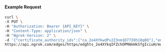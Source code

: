 <!-- Code generated for API Clients. DO NOT EDIT. -->

#### Example Request

```bash
curl \
-X PUT \
-H "Authorization: Bearer {API_KEY}" \
-H "Content-Type: application/json" \
-H "Ngrok-Version: 2" \
-d '{"certificate_authority_ids":["ca_2o4XYkwdPv2Z3nm1D77I0h18q8Q"],"enabled":true}' \
https://api.ngrok.com/edges/https/edghts_2o4XYkqIFZchOPMAkHkSfgIciuH/mutual_tls
```
